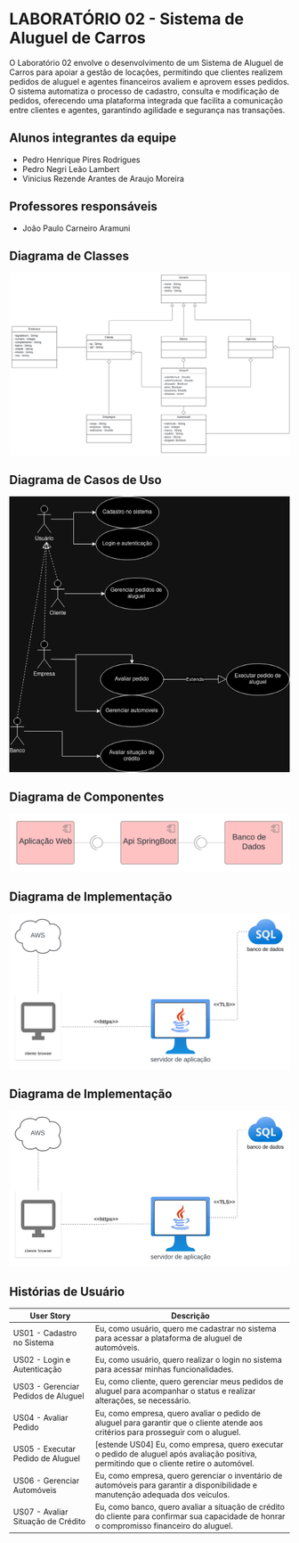 # LABORATÓRIO 02 - Sistema de Aluguel de Carros

O Laboratório 02 envolve o desenvolvimento de um Sistema de Aluguel de Carros para apoiar a gestão de locações, permitindo que clientes realizem pedidos de aluguel e agentes financeiros avaliem e aprovem esses pedidos. O sistema automatiza o processo de cadastro, consulta e modificação de pedidos, oferecendo uma plataforma integrada que facilita a comunicação entre clientes e agentes, garantindo agilidade e segurança nas transações.

## Alunos integrantes da equipe

- Pedro Henrique Pires Rodrigues
- Pedro Negri Leão Lambert
- Vinicius Rezende Arantes de Araujo Moreira

## Professores responsáveis

- João Paulo Carneiro Aramuni

## Diagrama de Classes
![alt text](artefatos/diagrama-de-classes.svg)

## Diagrama de Casos de Uso
![Casos de uso](./artefatos/diagrama-caso-de-uso.drawio.png)

## Diagrama de Componentes
![Componentes](artefatos/diagrama-de-componentes.svg)
## Diagrama de Implementação
![Componentes](artefatos/diagrama-de-implementacao.svg)

## Diagrama de Implementação
![Implementação](artefatos/diagrama-de-implementacao.jpg)

## Histórias de Usuário

| **User Story**                        | **Descrição**                                                                                                                               |
| ------------------------------------- | ------------------------------------------------------------------------------------------------------------------------------------------- |
| US01 - Cadastro no Sistema            | Eu, como usuário, quero me cadastrar no sistema para acessar a plataforma de aluguel de automóveis.                                          |
| US02 - Login e Autenticação           | Eu, como usuário, quero realizar o login no sistema para acessar minhas funcionalidades.                                                     |
| US03 - Gerenciar Pedidos de Aluguel   | Eu, como cliente, quero gerenciar meus pedidos de aluguel para acompanhar o status e realizar alterações, se necessário.                     |
| US04 - Avaliar Pedido                 | Eu, como empresa, quero avaliar o pedido de aluguel para garantir que o cliente atende aos critérios para prosseguir com o aluguel.          |
| US05 - Executar Pedido de Aluguel     | [estende US04] Eu, como empresa, quero executar o pedido de aluguel após avaliação positiva, permitindo que o cliente retire o automóvel.     |
| US06 - Gerenciar Automóveis           | Eu, como empresa, quero gerenciar o inventário de automóveis para garantir a disponibilidade e manutenção adequada dos veículos.              |
| US07 - Avaliar Situação de Crédito    | Eu, como banco, quero avaliar a situação de crédito do cliente para confirmar sua capacidade de honrar o compromisso financeiro do aluguel.   |
